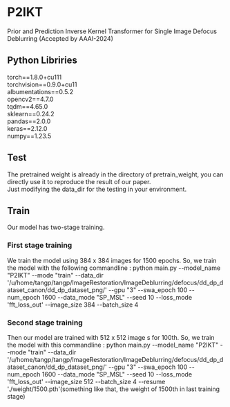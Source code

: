 # P2IKT
Prior and Prediction Inverse Kernel Transformer for Single Image Defocus Deblurring (Accepted by AAAI-2024)
## Python Libriries 
torch==1.8.0+cu111  
torchvision==0.9.0+cu11  
albumentations==0.5.2  
opencv2==4.7.0  
tqdm==4.65.0  
sklearn==0.24.2  
pandas==2.0.0  
keras==2.12.0  
numpy==1.23.5  
## Test
The pretrained weight is already in the directory of pretrain_weight, you can directly use it to reproduce the result of our paper.  
Just modifying the data_dir for the testing in your environment.
## Train
Our model has two-stage training. 
### First stage training
We train the model using 384 x 384 images for 1500 epochs. So, we train the model with the following  commandline : python main.py --model_name "P2IKT" --mode "train" --data_dir '/u/home/tangp/tangp/ImageRestoration/ImageDeblurring/defocus/dd_dp_dataset_canon/dd_dp_dataset_png/' --gpu "3" --swa_epoch 100 --num_epoch 1600 --data_mode "SP_MSL" --seed 10 --loss_mode 'fft_loss_out' --image_size 384  --batch_size 4  
### Second stage training
Then our model are trained with 512 x 512 image s for 100th. So, we train the model with this commandline : python main.py --model_name "P2IKT" --mode "train" --data_dir '/u/home/tangp/tangp/ImageRestoration/ImageDeblurring/defocus/dd_dp_dataset_canon/dd_dp_dataset_png/' --gpu "3" --swa_epoch 100 --num_epoch 1600 --data_mode "SP_MSL" --seed 10 --loss_mode 'fft_loss_out' --image_size 512  --batch_size 4  --resume './weight/1500.pth'(something like that, the weight of 1500th in last training stage)

